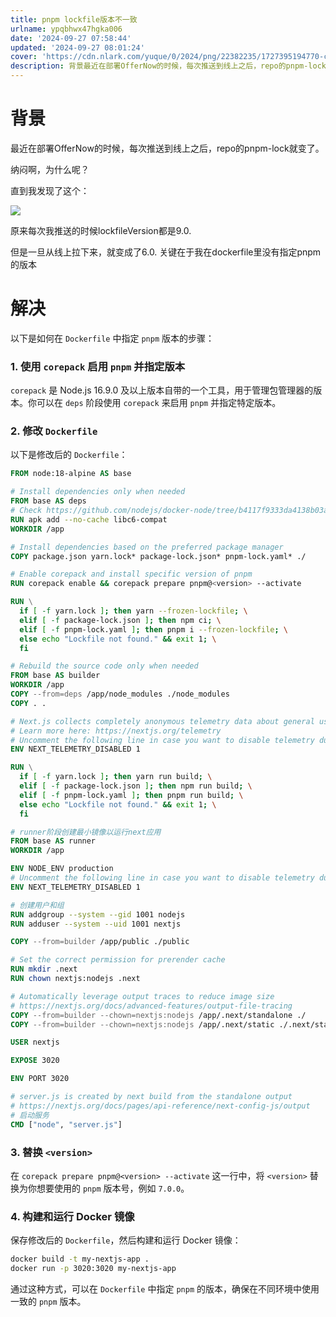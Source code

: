 ```yaml
---
title: pnpm lockfile版本不一致
urlname: ypqbhwx47hgka006
date: '2024-09-27 07:58:44'
updated: '2024-09-27 08:01:24'
cover: 'https://cdn.nlark.com/yuque/0/2024/png/22382235/1727395194770-ca1b2e5f-bc12-4612-9508-11aa49ca1532.png'
description: 背景最近在部署OfferNow的时候，每次推送到线上之后，repo的pnpm-lock就变了。纳闷啊，为什么呢？直到我发现了这个：原来每次我推送的时候lockfileVersion都是9.0.但是一旦从线上拉下来，就变成了6.0. 关键在于我在dockerfile里没有指定pnpm的版本解决以...
---
```

# 背景
最近在部署OfferNow的时候，每次推送到线上之后，repo的pnpm-lock就变了。



纳闷啊，为什么呢？



直到我发现了这个：

![](https://oss1.aistar.cool/elog-offer-now/a5cd5f5b9a0bfb1fd82a5119fe8fe63f.png)



原来每次我推送的时候lockfileVersion都是9.0.



但是一旦从线上拉下来，就变成了6.0. 关键在于我在dockerfile里没有指定pnpm的版本



# 解决
以下是如何在 `Dockerfile` 中指定 `pnpm` 版本的步骤：

### 1. 使用 `corepack` 启用 `pnpm` 并指定版本
`corepack` 是 Node.js 16.9.0 及以上版本自带的一个工具，用于管理包管理器的版本。你可以在 `deps` 阶段使用 `corepack` 来启用 `pnpm` 并指定特定版本。

### 2. 修改 `Dockerfile`
以下是修改后的 `Dockerfile`：

```dockerfile
FROM node:18-alpine AS base

# Install dependencies only when needed
FROM base AS deps
# Check https://github.com/nodejs/docker-node/tree/b4117f9333da4138b03a546ec926ef50a31506c3#nodealpine to understand why libc6-compat might be needed.
RUN apk add --no-cache libc6-compat
WORKDIR /app

# Install dependencies based on the preferred package manager
COPY package.json yarn.lock* package-lock.json* pnpm-lock.yaml* ./

# Enable corepack and install specific version of pnpm
RUN corepack enable && corepack prepare pnpm@<version> --activate

RUN \
  if [ -f yarn.lock ]; then yarn --frozen-lockfile; \
  elif [ -f package-lock.json ]; then npm ci; \
  elif [ -f pnpm-lock.yaml ]; then pnpm i --frozen-lockfile; \
  else echo "Lockfile not found." && exit 1; \
  fi

# Rebuild the source code only when needed
FROM base AS builder
WORKDIR /app
COPY --from=deps /app/node_modules ./node_modules
COPY . .

# Next.js collects completely anonymous telemetry data about general usage.
# Learn more here: https://nextjs.org/telemetry
# Uncomment the following line in case you want to disable telemetry during the build.
ENV NEXT_TELEMETRY_DISABLED 1

RUN \
  if [ -f yarn.lock ]; then yarn run build; \
  elif [ -f package-lock.json ]; then npm run build; \
  elif [ -f pnpm-lock.yaml ]; then pnpm run build; \
  else echo "Lockfile not found." && exit 1; \
  fi

# runner阶段创建最小镜像以运行next应用
FROM base AS runner
WORKDIR /app

ENV NODE_ENV production
# Uncomment the following line in case you want to disable telemetry during runtime.
ENV NEXT_TELEMETRY_DISABLED 1

# 创建用户和组
RUN addgroup --system --gid 1001 nodejs
RUN adduser --system --uid 1001 nextjs

COPY --from=builder /app/public ./public

# Set the correct permission for prerender cache
RUN mkdir .next
RUN chown nextjs:nodejs .next

# Automatically leverage output traces to reduce image size
# https://nextjs.org/docs/advanced-features/output-file-tracing
COPY --from=builder --chown=nextjs:nodejs /app/.next/standalone ./
COPY --from=builder --chown=nextjs:nodejs /app/.next/static ./.next/static

USER nextjs

EXPOSE 3020

ENV PORT 3020

# server.js is created by next build from the standalone output
# https://nextjs.org/docs/pages/api-reference/next-config-js/output
# 启动服务
CMD ["node", "server.js"]
```

### 3. 替换 `<version>`
在 `corepack prepare pnpm@<version> --activate` 这一行中，将 `<version>` 替换为你想要使用的 `pnpm` 版本号，例如 `7.0.0`。

### 4. 构建和运行 Docker 镜像
保存修改后的 `Dockerfile`，然后构建和运行 Docker 镜像：

```bash
docker build -t my-nextjs-app .
docker run -p 3020:3020 my-nextjs-app
```

通过这种方式，可以在 `Dockerfile` 中指定 `pnpm` 的版本，确保在不同环境中使用一致的 `pnpm` 版本。

